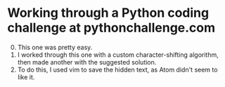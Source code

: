 # Working through a Python coding challenge at pythonchallenge.com
0. This one was pretty easy.
1. I worked through this one with a custom character-shifting algorithm, then made another with the suggested solution.
2. To do this, I used vim to save the hidden text, as Atom didn't seem to like it.